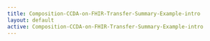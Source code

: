 ```yaml
---
title: Composition-CCDA-on-FHIR-Transfer-Summary-Example-intro
layout: default
active: Composition-CCDA-on-FHIR-Transfer-Summary-Example-intro
---
```


